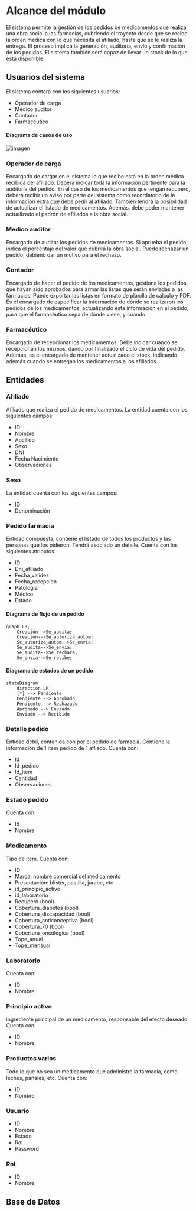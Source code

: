 # Alcance del módulo

El sistema permite la gestión de los pedidos de medicamentos que realiza una obra social a las farmacias, cubriendo el trayecto desde que se recibe la orden médica con 
lo que necesita el afiliado, hasta que se le realiza la entrega. El proceso implica la generación, auditoría, envío y confirmación de los pedidos.
El sistema también será capaz de llevar un stock de lo que está disponible.

## Usuarios del sistema

El sistema contará con los siguientes usuarios:
- Operador de carga
- Médico auditor
- Contador
- Farmacéutico

#### Diagrama de casos de uso

![imagen](https://user-images.githubusercontent.com/45775681/199838366-ebb6d98d-c6b5-4eb2-b9d9-f1e937f318ee.png)

### Operador de carga
Encargado de cargar en el sistema lo que recibe está en la orden médica recibida del afiliado. Deberá indicar toda la información pertinente para la auditoría del pedido.
En el caso de los medicamentos que tengan recupero, deberá recibir un aviso por parte del sistema como recordatorio de la información extra que debe pedir al afiliado.
También tendrá la posibilidad de actualizar el listado de medicamentos.
Además, debe poder mantener actualizado el padrón de afiliados a la obra social.

### Médico auditor
Encargado de auditar los pedidos de medicamentos. Si aprueba el pedido, indica el porcentaje del valor que cubrirá la obra social. Puede rechazar un pedido, debieno dar un motivo para el rechazo.

### Contador
Encargado de hacer el pedido de los medicamentos, gestiona los pedidos que hayan sido aprobados para armar las listas que serán enviadas a las farmacias.
Puede exportar las listas en formato de planilla de cálculo y PDF.
Es el encargado de especificar la información de dónde se realizaron los pedidos de los medicamentos, actualizando esta información en el pedido, para que el farmacéutico
sepa de dónde viene, y cuando.

### Farmacéutico
Encargado de recepcionar los medicamentos. Debe indicar cuando se recepcionan los mismos, dando por finalizado el ciclo de vida del pedido. 
Además, es el encargado de mantener actualizado el stock, indicando además cuando se entregan los medicamentos a los afiliados.

## Entidades

### Afiliado
Afiliado que realiza el pedido de medicamentos. La entidad cuenta con los siguientes campos:

- ID
- Nombre
- Apellido
- Sexo
- DNI
- Fecha Nacimiento
- Observaciones

### Sexo
La entidad cuenta con los siguientes campos:

- ID
- Denominación

### Pedido farmacia
Entidad compuesta, contiene el listado de todos los productos y las personas que los pidieron. Tendrá asociado un detalle. Cuenta con los siguientes atributos:

- ID
- Dni_afiliado
- Fecha_validez
- Fecha_recepcion
- Patología
- Médico
- Estado

#### Diagrama de flujo de un pedido


```mermaid
graph LR;
    Creación-->Se_audita;
    Creación-->Se_autoriza_autom;
    Se_autoriza_autom-->Se_envia;
    Se_audita-->Se_envia;
    Se_audita-->Se_rechaza;
    Se_envia-->Se_recibe;
```

#### Diagrama de estados de un pedido

```mermaid
stateDiagram
    direction LR
    [*] --> Pendiente
    Pendiente --> Aprobado
    Pendiente --> Rechazado
    Aprobado --> Enviado
    Enviado --> Recibido
```

### Detalle pedido
Entidad débil, contenida con por el pedido de farmacia. Contiene la información de 1 item pedido de 1 afliado. 
Cuenta con:

- Id
- Id_pedido
- Id_item
- Cantidad
- Observaciones


### Estado pedido
Cuenta con:

- Id
- Nombre

### Medicamento
Tipo de item. Cuenta con:

- ID
- Marca: nombre comercial del medicamento
- Presentación: blister, pastilla, jarabe, etc
- id_principio_activo
- id_laboratorio
- Recupero (bool)
- Cobertura_diabetes (bool)
- Cobertura_discapacidad (bool)
- Cobertura_anticonceptiva (bool)
- Cobertura_70 (bool)
- Cobertura_oncologica (bool)
- Tope_anual
- Tope_mensual

### Laboratorio
Cuenta con:

- ID
- Nombre

### Principio activo
ingrediente principal de un medicamento, responsable del efecto deseado. Cuenta con:

- ID
- Nombre

### Productos varios
Todo lo que no sea un medicamento que administre la farmacia, como leches, pañales, etc. Cuenta con:

- ID
- Nombre

### Usuario

- ID
- Nombre
- Estado
- Rol
- Password

### Rol

- ID
- Nombre

## Base de Datos
